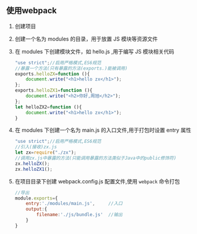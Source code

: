 

## 使用webpack

1. 创建项目

2. 创建一个名为 modules 的目录，用于放置 JS 模块等资源文件

3. 在 modules 下创建模块文件，如 hello.js ,用于编写 JS 模块相关代码

   ```js
   "use strict";//启用严格模式,ES6规范
   //暴露一个方法(只有暴露的方法(exports.)能被调用)
   exports.helloZX=function (){
       document.write("<h1>hello zx</h1>");
   };
   exports.helloZX1=function (){
       document.write("<h2>你好,周旭</h2>");
   };
   let helloZX2=function (){
       document.write("<h1>hello zx</h1>");
   }
   ```

4. 在 modules 下创建一个名为 main.js 的入口文件,用于打包时设置 entry 属性

   ```js
   "use strict";//启用严格模式,ES6规范
   //引入(接收)zx.js
   let zx=require("./zx");
   //调用zx.js中暴露的方法(只能调用暴露的方法类似于Java中的public修饰符)
   zx.helloZX();
   zx.helloZX1();
   ```

5. 在项目目录下创建 webpack.config.js 配置文件,使用 `webpack` 命令打包

   ```js
   //导出
   module.exports={
       entry:'./modules/main.js',     //入口
       output:{
           filename:'./js/bundle.js'  //输出
       }
   }
   ```

